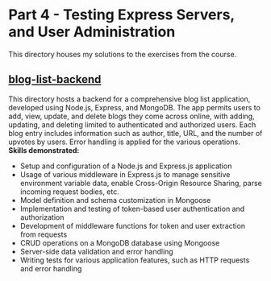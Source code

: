 # Part 4 - Testing Express Servers, and User Administration

This directory houses my solutions to the exercises from the course.

## [blog-list-backend](https://github.com/amywlchong/full-stack-open/tree/master/part4-testing-servers-and-user-administration/blog-list-backend)

This directory hosts a backend for a comprehensive blog list application, developed using Node.js, Express, and MongoDB. The app permits users to add, view, update, and delete blogs they come across online, with adding, updating, and deleting limited to authenticated and authorized users. Each blog entry includes information such as author, title, URL, and the number of upvotes by users. Error handling is applied for the various operations.  
**Skills demonstrated:**
- Setup and configuration of a Node.js and Express.js application
- Usage of various middleware in Express.js to manage sensitive environment variable data, enable Cross-Origin Resource Sharing, parse incoming request bodies, etc.
- Model definition and schema customization in Mongoose
- Implementation and testing of token-based user authentication and authorization
- Development of middleware functions for token and user extraction from requests
- CRUD operations on a MongoDB database using Mongoose
- Server-side data validation and error handling
- Writing tests for various application features, such as HTTP requests and error handling
